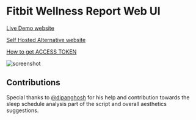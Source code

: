 # Fitbit Wellness Report Web UI

[Live Demo website](https://fitbit-api-web-ui.onrender.com/) 

[Self Hosted Alternative website](https://fitbit-report.arpanghosh.com/) 

[How to get ACCESS TOKEN](https://github.com/arpanghosh8453/fitbit-web-ui-app/blob/main/help/GET_ACCESS_TOKEN.md)

![screenshot](https://github.com/arpanghosh8453/fitbit-web-ui-app/blob/main/help/Fitbit_Wellness_Report_Final_v2.jpg)

## Contributions

Special thanks to [@dipanghosh](https://github.com/dipanghosh) for his help and contribution towards the sleep schedule analysis part of the script and overall aesthetics suggestions. 
